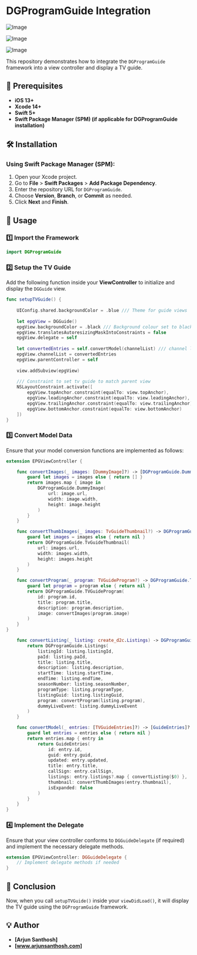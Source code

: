 # DGProgramGuide Integration

![Image](https://github.com/user-attachments/assets/f59a92ab-97a5-4fdb-80a5-487fa26244b3)

![Image](https://github.com/user-attachments/assets/8b31e6e1-cad0-4563-b4ec-f1412f2737a0)

![Image](https://github.com/user-attachments/assets/61db5042-9b9d-489f-8237-657910c63d24)

This repository demonstrates how to integrate the `DGProgramGuide` framework into a view controller and display a TV guide.

## 📌 Prerequisites

- **iOS 13+**
- **Xcode 14+**
- **Swift 5+**
- **Swift Package Manager (SPM) (if applicable for DGProgramGuide installation)**

## 🛠 Installation

### Using Swift Package Manager (SPM):
1. Open your Xcode project.
2. Go to **File** > **Swift Packages** > **Add Package Dependency**.
3. Enter the repository URL for `DGProgramGuide`.
4. Choose **Version**, **Branch**, or **Commit** as needed.
5. Click **Next** and **Finish**.

## 📖 Usage

### 1️⃣ Import the Framework

```swift
import DGProgramGuide
```

### 2️⃣ Setup the TV Guide

Add the following function inside your **ViewController** to initialize and display the `DGGuide` view.

```swift
func setupTVGuide() {
    
    UIConfig.shared.backgroundColor = .blue /// Theme for guide views
    
    let epgView = DGGuide()
    epgView.backgroundColor = .black /// Background colour set to black by default
    epgView.translatesAutoresizingMaskIntoConstraints = false
    epgView.delegate = self
    
    let convertedEntries = self.convertModel(channelList) /// channel list is the data for EPG
    epgView.channelList = convertedEntries
    epgView.parentController = self
    
    view.addSubview(epgView)
    
    /// Constraint to set tv guide to match parent view
    NSLayoutConstraint.activate([
        epgView.topAnchor.constraint(equalTo: view.topAnchor),
        epgView.leadingAnchor.constraint(equalTo: view.leadingAnchor),
        epgView.trailingAnchor.constraint(equalTo: view.trailingAnchor),
        epgView.bottomAnchor.constraint(equalTo: view.bottomAnchor)
    ])
}
```

### 3️⃣ Convert Model Data

Ensure that your model conversion functions are implemented as follows:

```swift
extension EPGViewController {

    func convertImages(_ images: [DummyImage]?) -> [DGProgramGuide.DummyImage] {
        guard let images = images else { return [] }
        return images.map { image in
            DGProgramGuide.DummyImage(
                url: image.url,
                width: image.width,
                height: image.height
            )
        }
    }

    func convertThumbImages(_ images: TvGuideThumbnail?) -> DGProgramGuide.TvGuideThumbnail? {
        guard let images = images else { return nil }
        return DGProgramGuide.TvGuideThumbnail(
            url: images.url,
            width: images.width,
            height: images.height
        )
    }

    func convertProgram(_ program: TVGuideProgram?) -> DGProgramGuide.TVGuideProgram? {
        guard let program = program else { return nil }
        return DGProgramGuide.TVGuideProgram(
            id: program.id,
            title: program.title,
            description: program.description,
            image: convertImages(program.image)
        )
    }
}
```

```swift
    func convertListing(_ listing: create_d2c.Listings) -> DGProgramGuide.Listings {
        return DGProgramGuide.Listings(
            listingId: listing.listingId,
            paId: listing.paId,
            title: listing.title,
            description: listing.description,
            startTime: listing.startTime,
            endTime: listing.endTime,
            seasonNumber: listing.seasonNumber,
            programType: listing.programType,
            listingGuid: listing.listingGuid,
            program: convertProgram(listing.program),
            dummyLiveEvent: listing.dummyLiveEvent
        )
    }

    func convertModel(_ entries: [TVGuideEntries]?) -> [GuideEntries]? {
        guard let entries = entries else { return nil }
        return entries.map { entry in
            return GuideEntries(
                id: entry.id,
                guid: entry.guid,
                updated: entry.updated,
                title: entry.title,
                callSign: entry.callSign,
                listings: entry.listings?.map { convertListing($0) },
                thumbnail: convertThumbImages(entry.thumbnail),
                isExpanded: false
            )
        }
    }
}
```

### 4️⃣ Implement the Delegate

Ensure that your view controller conforms to `DGGuideDelegate` (if required) and implement the necessary delegate methods.

```swift
extension EPGViewController: DGGuideDelegate {
    // Implement delegate methods if needed
}
```

## 🎯 Conclusion

Now, when you call `setupTVGuide()` inside your `viewDidLoad()`, it will display the TV guide using the `DGProgramGuide` framework.

## 💡 Author

- **[Arjun Santhosh]**
- **[www.arjunsanthosh.com]**
